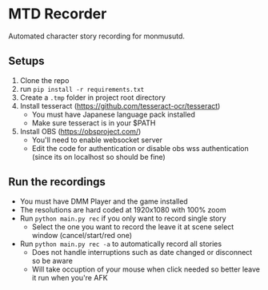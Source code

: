 # MTD Recorder
Automated character story recording for monmusutd.

## Setups
1. Clone the repo
2. run `pip install -r requirements.txt`
3. Create a `.tmp` folder in project root directory
4. Install tesseract (https://github.com/tesseract-ocr/tesseract)
    * You must have Japanese language pack installed
    * Make sure tesseract is in your $PATH
5. Install OBS (https://obsproject.com/)
    * You'll need to enable websocket server
    * Edit the code for authentication or disable obs wss authentication (since its on localhost so should be fine)

## Run the recordings
* You must have DMM Player and the game installed
* The resolutions are hard coded at 1920x1080 with 100% zoom
* Run `python main.py rec` if you only want to record single story
    * Select the one you want to record the leave it at scene select window (cancel/start/red one)
* Run `python main.py rec -a` to automatically record all stories
    * Does not handle interruptions such as date changed or disconnect so be aware
    * Will take occuption of your mouse when click needed so better leave it run when you're AFK
